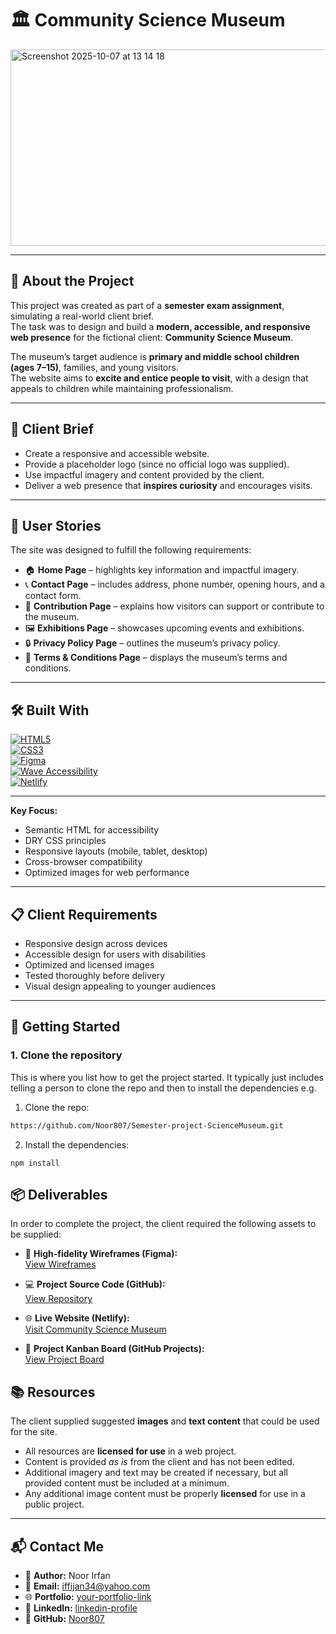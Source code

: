 # 🏛️ Community Science Museum

<img width="620" height="314" alt="Screenshot 2025-10-07 at 13 14 18" src="https://github.com/user-attachments/assets/3343c476-7c0d-4603-81d0-c1dd65e40434" />


---

## 📖 About the Project

This project was created as part of a **semester exam assignment**, simulating a real-world client brief.  
The task was to design and build a **modern, accessible, and responsive web presence** for the fictional client: **Community Science Museum**.  

The museum’s target audience is **primary and middle school children (ages 7–15)**, families, and young visitors.  
The website aims to **excite and entice people to visit**, with a design that appeals to children while maintaining professionalism.  

---

## 🎯 Client Brief

- Create a responsive and accessible website.  
- Provide a placeholder logo (since no official logo was supplied).  
- Use impactful imagery and content provided by the client.  
- Deliver a web presence that **inspires curiosity** and encourages visits.  

---

## 👥 User Stories

The site was designed to fulfill the following requirements:

- 🏠 **Home Page** – highlights key information and impactful imagery.  
- 📞 **Contact Page** – includes address, phone number, opening hours, and a contact form.  
- 🤝 **Contribution Page** – explains how visitors can support or contribute to the museum.  
- 🖼️ **Exhibitions Page** – showcases upcoming events and exhibitions.  
- 🔒 **Privacy Policy Page** – outlines the museum’s privacy policy.  
- 📜 **Terms & Conditions Page** – displays the museum’s terms and conditions.  

---

## 🛠️ Built With  

[![HTML5](https://img.shields.io/badge/HTML5-E34F26?style=for-the-badge&logo=html5&logoColor=white)](https://developer.mozilla.org/en-US/docs/Web/HTML)  
[![CSS3](https://img.shields.io/badge/CSS3-1572B6?style=for-the-badge&logo=css3&logoColor=white)](https://developer.mozilla.org/en-US/docs/Web/CSS)  
[![Figma](https://img.shields.io/badge/Figma-F24E1E?style=for-the-badge&logo=figma&logoColor=white)](https://www.figma.com/)  
[![Wave Accessibility](https://img.shields.io/badge/WAVE-Accessibility-orange?style=for-the-badge)](https://wave.webaim.org/)  
[![Netlify](https://img.shields.io/badge/Netlify-00C7B7?style=for-the-badge&logo=netlify&logoColor=white)](https://www.netlify.com/)  

--------

**Key Focus:**  
- Semantic HTML for accessibility  
- DRY CSS principles  
- Responsive layouts (mobile, tablet, desktop)  
- Cross-browser compatibility  
- Optimized images for web performance  

---

## 📋 Client Requirements

- Responsive design across devices  
- Accessible design for users with disabilities  
- Optimized and licensed images  
- Tested thoroughly before delivery  
- Visual design appealing to younger audiences  

---


## 🚀 Getting Started

### 1. Clone the repository

This is where you list how to get the project started. It typically just includes telling a person to clone the repo and then to install the dependencies e.g.

1. Clone the repo:

```bash
https://github.com/Noor807/Semester-project-ScienceMuseum.git
```

2. Install the dependencies:

```
npm install
```

  

## 📦 Deliverables  

In order to complete the project, the client required the following assets to be supplied:  

- 🎨 **High-fidelity Wireframes (Figma):**  
  [View Wireframes](https://www.figma.com/design/JcwVNqZTdHsEEMULk8OcJk/Science-museum?node-id=0-1&t=e9I6cjOTQHDkTOxG-1)  

- 💻 **Project Source Code (GitHub):**  
  [View Repository](https://github.com/Noor807/Semester-project-ScienceMuseum)  

- 🌐 **Live Website (Netlify):**  
  [Visit Community Science Museum](https://lillestrom-smuseum.netlify.app)  

- 📌 **Project Kanban Board (GitHub Projects):**  
  [View Project Board](https://github.com/users/Noor807/projects/7?classId=ef3a73db-bfdb-43a2-b6fb-132244cde312&assignmentId=4868f55b-422b-4613-8166-707a4eb3ee1f&submissionId=8020a558-df6e-3c39-b792-b2b1be0a34d7)  




## 📚 Resources  

The client supplied suggested **images** and **text content** that could be used for the site.  

- All resources are **licensed for use** in a web project.  
- Content is provided *as is* from the client and has not been edited.  
- Additional imagery and text may be created if necessary, but all provided content must be included at a minimum.  
- Any additional image content must be properly **licensed** for use in a public project.  

-----------

## 📬 Contact Me  

- 👤 **Author:** Noor Irfan  
- 📧 **Email:** [iffijan34@yahoo.com](mailto:your-email@example.com)  
- 🌐 **Portfolio:** [your-portfolio-link](#)  
- 💼 **LinkedIn:** [linkedin-profile](https://www.linkedin.com/in/noor-irfan-03b2202a2/)  
- 🐙 **GitHub:** [Noor807](https://github.com/Noor807)  





